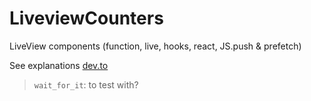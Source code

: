 # LiveviewCounters

LiveView components (function, live, hooks, react, JS.push & prefetch)

See explanations [dev.to](https://dev.to/ndrean/notes-on-liveview-components-and-js-interactions-22gh)

> `wait_for_it`: to test with?

